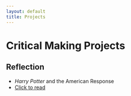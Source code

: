 ```yaml
---
layout: default
title: Projects
---
```


# <b>Critical Making Projects</b>

## <b>Reflection</b>
- <i>Harry Potter</i> and the American Response
- [Click to read](https://scholarworks.gvsu.edu/theses/789/)